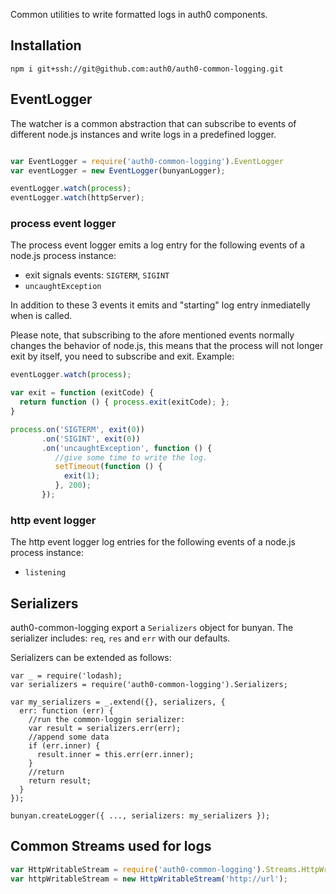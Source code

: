 Common utilities to write formatted logs in auth0 components.

## Installation

```
npm i git+ssh://git@github.com:auth0/auth0-common-logging.git
```

## EventLogger

The watcher is a common abstraction that can subscribe to events of different node.js instances and write logs in a predefined logger.

```js

var EventLogger = require('auth0-common-logging').EventLogger
var eventLogger = new EventLogger(bunyanLogger);

eventLogger.watch(process);
eventLogger.watch(httpServer);
```


### process event logger

The process event logger emits a log entry for the following events of a node.js process instance:

-  exit signals events: `SIGTERM`, `SIGINT`
-  `uncaughtException`

In addition to these 3 events it emits and "starting" log entry inmediatelly when is called.

Please note, that subscribing to the afore mentioned events normally changes the behavior of node.js, this means that the process will not longer exit by itself, you need to subscribe and exit. Example:

```javascript
eventLogger.watch(process);

var exit = function (exitCode) {
  return function () { process.exit(exitCode); };
}

process.on('SIGTERM', exit(0))
       .on('SIGINT', exit(0))
       .on('uncaughtException', function () {
          //give some time to write the log.
          setTimeout(function () {
            exit(1);
          }, 200);
       });
```

### http event logger

The http event logger log entries for the following events of a node.js process instance:

-  `listening`

## Serializers

auth0-common-logging export a `Serializers` object for bunyan. The serializer includes: `req`, `res` and `err` with our defaults.

Serializers can be extended as follows:
```
var _ = require('lodash);
var serializers = require('auth0-common-logging').Serializers;

var my_serializers = _.extend({}, serializers, {
  err: function (err) {
    //run the common-loggin serializer:
    var result = serializers.err(err);
    //append some data
    if (err.inner) {
      result.inner = this.err(err.inner);
    }
    //return
    return result;
  }
});

bunyan.createLogger({ ..., serializers: my_serializers });
```

## Common Streams used for logs

```javascript
var HttpWritableStream = require('auth0-common-logging').Streams.HttpWritableStream;
var httpWritableStream = new HttpWritableStream('http://url');
```
